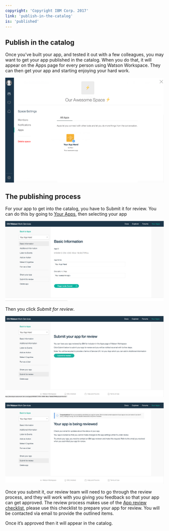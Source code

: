 ```yaml
---
copyright: 'Copyright IBM Corp. 2017'
link: 'publish-in-the-catalog'
is: 'published'
---
```

## Publish in the catalog

Once you’ve built your app, and tested it out with a few colleagues, you may want to get your app published in the catalog. 
When you do that, it will appear on the Apps page for every person using Watson Workspace. They can then get your app and 
starting enjoying your hard work.

![Apps Page](./images/YourAppWWS.png)

## The publishing process

For your app to get into the catalog, you have to Submit it for review. You can do this by going to 
[Your Apps](https://developer.watsonwork.ibm.com/apps), then selecting your app 

![Apps Page](./images/MyAppPageBasic.png)

Then you click *Submit for review*.

![Apps Page](./images/MyAppPageSubmitBefore.png)

![Apps Page](./images/MyAppPageSubmitAfter.png)

Once you submit it, our review team will need to go through the review process, and they will work with you giving you feedback 
so that your app can get approved. The review process makes use of the [App review checklist](./V1_AppReviewChecklist.md), please use this checklist to prepare 
your app for review. You will be contacted via email to provide the outlined items.

Once it’s approved then it will appear in the catalog.
